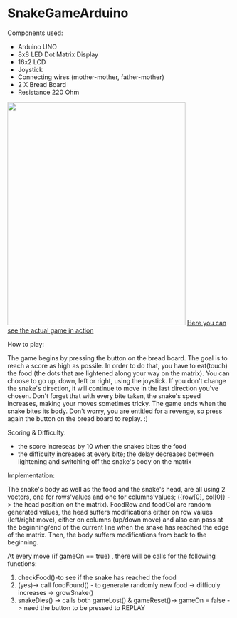 # SnakeGameArduino
Components used:  
* Arduino UNO
* 8x8 LED Dot Matrix Display
* 16x2 LCD
* Joystick
* Connecting wires (mother-mother, father-mother)
* 2 X Bread Board
* Resistance 220 Ohm


<img src="https://user-images.githubusercontent.com/32790344/49936979-0d0dc080-fede-11e8-88a3-2aab0770ad10.jpg" width="400" height="500">
<a href="https://drive.google.com/open?id=1qU6_5S3z9jB4SYUp4MZ9zBw_307GQAqc">Here you can see the actual game in action</a>

How to play:

The game begins by pressing the button on the bread board. The goal is to reach a score as high as possile. In order to do that, you have to eat(touch) the food (the dots that are lightened along your way on the matrix). You can choose to go up, down, left or right, using the joystick. If you don't change the snake's direction, it will continue to move in the last direction you've chosen. Don't forget that with every bite taken, the snake's speed increases, making your moves sometimes tricky. The game ends when the snake bites its body. Don't worry, you are entitled for a revenge, so press again the button on the bread board to replay. :)

Scoring & Difficulty:
* the score increseas by 10 when the snakes bites the food
* the difficulty increases at every bite; the delay decreases between lightening and switching off the snake's body on the matrix

Implementation:
<p> The snake's body as well as the food and the snake's head, are all using 2 vectors, one for rows'values and one for columns'values; ({row[0], col[0]} -> the head position on the matrix). FoodRow and foodCol are random generated values, the head suffers modifications either on row values (left/right move), either on columns (up/down move) and also can pass at the beginning/end of the current line when the snake has reached the edge of the matrix. Then, the body suffers modifications from back to the beginning.</p>

At every move (if gameOn == true) , there will be calls for the following functions: 
1. checkFood()-to see if the snake has reached the food
2. (yes)-> call foodFound() - to generate randomly new food -> difficuly increases -> growSnake()
3. snakeDies() -> calls both gameLost() & gameReset()-> gameOn = false -> need the button to be pressed to REPLAY
